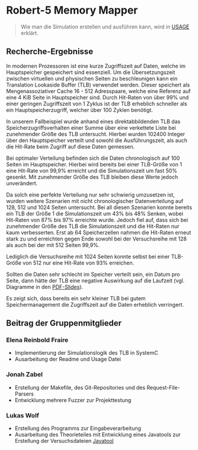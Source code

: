 # Robert-5 Memory Mapper

> Wie man die Simulation erstellen und ausführen kann, wird in [USAGE](USAGE.md) erklärt.

## Recherche-Ergebnisse

In modernen Prozessoren ist eine kurze Zugriffszeit auf Daten, welche im Hauptspeicher gespeichert
sind essenziell. Um die Übersetzungszeit zwischen virtuellen und physischen Seiten zu beschleunigen 
kann ein Translation Lookaside Buffer (TLB) verwendet werden. Dieser speichert als
Mengenassoziativer Cache 16 - 512 Adresspaare, welche eine Referenz auf eine 4 KiB
Seite in Hauptspeicher sind. Durch Hit-Raten von über 99% und einer geringen Zugriffszeit von 1
Zyklus ist der TLB erheblich schneller als ein Hauptspeicherzugriff, welcher über 100 Zyklen
benötigt.

In unserem Fallbeispiel wurde anhand eines direktabbildenden TLB das Speicherzugriffsverhalten
einer Summe über eine verkettete Liste bei zunehmender Größe des TLB untersucht.
Hierbei wurden 102400 Integer über den Hauptspeicher verteilt und sowohl die Ausführungszeit, als
auch die Hit-Rate beim Zugriff auf diese Daten gemessen.

Bei optimaler Verteilung befinden sich die Daten chronologisch auf 100 Seiten im Hauptspeicher.
Hierbei wird bereits bei einer TLB-Größe von 1 eine Hit-Rate von 99,9% erreicht und die
Simulationszeit um fast 50% gesenkt. Mit zunehmender Größe des TLB bleiben diese Werte jedoch
unverändert.

Da solch eine perfekte Verteilung nur sehr schwierig umzusetzen ist, wurden weitere Szenarien mit
nicht chronologischer Datenverteilung auf 128, 512 und 1024 Seiten untersucht.
Bei all diesen Szenarien konnte bereits ein TLB der Größe 1 die Simulationszeit um 43% bis 48%
Senken, wobei Hit-Raten von 87% bis 97% erreichte wurde.
Jedoch fiel auf, dass sich bei zunehmender Größe des TLB die Simulationszeit und die Hit-Raten nur
kaum verbesserten. Erst ab 64 Speicherzellen nahmen die Hit-Raten erneut stark zu und erreichten
gegen Ende sowohl bei der Versuchsreihe mit 128 als auch bei der mit 512 Seiten 99,9%.

Lediglich die Versuchsreihe mit 1024 Seiten konnte selbst bei einer TLB-Größe von 512 nur eine Hit-Rate
von 93% erreichen.

Sollten die Daten sehr schlecht im Speicher verteilt sein, ein Datum pro Seite, dann hätte der TLB eine negative
Auswirkung auf die Laufzeit (vgl. Diagramme in den [PDF-Slides](Robert-5%20Memory%20Mapper.pdf)).

Es zeigt sich, dass bereits ein sehr kleiner TLB bei gutem Speichermanagement die Zugriffszeit auf die Daten erheblich verringert.

## Beitrag der Gruppenmitglieder

### Elena Reinbold Fraire

* Implementierung der Simulationslogik des TLB in SystemC
* Ausarbeitung der Readme und Usage Datei

### Jonah Zabel

* Erstellung der Makefile, des Git-Repositories und des Request-File-Parsers
* Entwicklung mehrere Fuzzer zur Projekttestung

### Lukas Wolf

* Erstellung des Programms zur Eingabeverarbeitung
* Ausarbeitung des Theorieteiles mit Entwicklung eines Javatools zur Erstellung der
Versuchsdateien [Javatool](examples/Javatool/src/Main.java)
